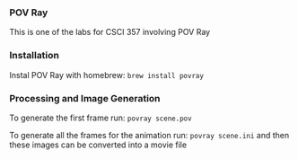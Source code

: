 ### POV Ray

This is one of the labs for CSCI 357 involving POV Ray

### Installation

Instal POV Ray with homebrew: `brew install povray`

### Processing and Image Generation

To generate the first frame run: `povray scene.pov`

To generate all the frames for the animation run: `povray scene.ini` and then these images can be converted into a movie file